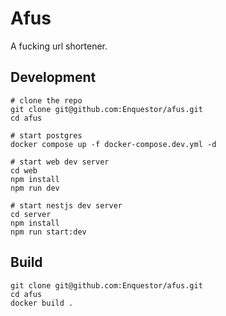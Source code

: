 # Afus
A fucking url shortener.

## Development
```
# clone the repo
git clone git@github.com:Enquestor/afus.git
cd afus

# start postgres
docker compose up -f docker-compose.dev.yml -d

# start web dev server
cd web
npm install
npm run dev

# start nestjs dev server
cd server
npm install
npm run start:dev
```

## Build
```
git clone git@github.com:Enquestor/afus.git
cd afus
docker build .
```